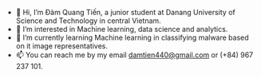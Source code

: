 - 👋 Hi, I’m Đàm Quang Tiến, a junior student at Danang University of Science and Technology in central Vietnam.
- 👀 I’m interested in Machine learning, data science and analytics.
- 🌱 I’m currently learning Machine learning in classifying malware based on it image representatives.
- 📫 You can reach me by my email damtien440@gmail.com or (+84) 967 237 101.

